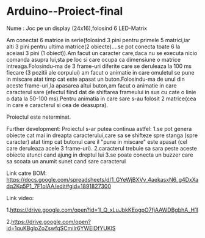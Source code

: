 # Arduino--Proiect-final 

Nume : Joc pe un display (24x16),folosind 6 LED-Matrix

Am conectat 6 matrice in serie(folosind 3 pini pentru primele 5 matrici,iar alti 3 pini pentru ultima matrice(2 obiecte)....se pot conecta toate 6 la aceiasi 3 pini (1 obiect)).Am facut un caracter care,daca nu se executa nicio comanda asupra lui,sta pe loc si care ocupa ca dimensiune o matrice intreaga.Folosindu-ma de 3 frame-uri diferite care se deruleaza  la 100 ms fiecare (3 pozitii ale corpului) am facut o animatie in care omuletul se pune in miscare atat timp cat este apasat un buton.Folosindu-ma de unul din aceste frame-uri,la apasarea altui buton,am facut o animatie in care caracterul sare (efectul fiind dat de shiftarea frameului in sus cu cate o linie o data la 50-100 ms).Pentru animatia in care sare s-au folosit 2 matrice(cea in care e caracterul si cea de deasupra).

Proiectul este neterminat.

Further development:
Proiectul s-ar putea continua astfel:
1.se pot genera obiecte cat mai in dreapta caracterului,care sa se shifteze spre stanga (spre caracter) atat timp cat butonul care il "pune in miscare" este apasat (cel care deruleaza acele 3 frame-uri).
2.caracterul trebuie sa sara peste aceste obiecte atunci cand ajung in dreptul lui
3.se poate conecta un buzzer care sa scoata un anumit sunet cand sare caracterul

Link catre BOM:
https://docs.google.com/spreadsheets/d/1_GYeWjBXVv_4aekasxN6_g4DxXadq2Kq5P1_7F1olAA/edit#gid=1891827300

Link video:

1.https://drive.google.com/open?id=1l_Q_xLuJbkKEogpO7fjAAWDBgbhA_H1l

2.https://drive.google.com/open?id=1quKBglpZoZswfqSCmiIr6YWEIDfYUKlS

